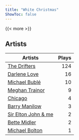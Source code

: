 ```yaml
---
title: "White Christmas"
ShowToc: false
---
```


{{< more >}}

## Artists
Artists | Plays 
----- | -----: 
[The Drifters](/artists/the-drifters-1393) | 124
[Darlene Love](/artists/darlene-love-118320) | 16
[Michael Bublé](/artists/michael-buble-58319) | 10
[Meghan Trainor](/artists/meghan-trainor-543619) | 9
[Chicago](/artists/chicago-5663) | 4
[Barry Manilow](/artists/barry-manilow-31897) | 3
[Sir Elton John & me](/artists/sir-elton-john-me-206023) | 2
[Bette Midler](/artists/bette-midler-58591) | 2
[Michael Bolton](/artists/michael-bolton-5090) | 1

